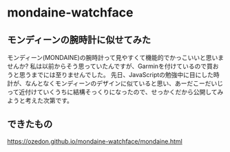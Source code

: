 # mondaine-watchface
## モンディーンの腕時計に似せてみた
モンディーン(MONDAINE)の腕時計って見やすくて機能的でかっこいいと思いませんか?
私は以前からそう思っていたんですが、Garminを付けているので買おうと思うまでには至りませんでした。
先日、JavaScriptの勉強中に目にした時計が、なんとなくモンディーンのデザインに似ていると思い、あーだこーだいじって近付けていくうちに結構そっくりになったので、せっかくだから公開してみようと考えた次第です。

## できたもの
https://ozedon.github.io/mondaine-watchface/mondaine.html
